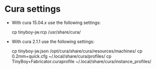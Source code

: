 Cura settings
=============

* With cura 15.04.x use the following settings:

    cp tinyboy-jw.rcp /usr/share/cura/

* With cura 2.1.1 use the following settings:

    cp tinyboy-jw.json /opt/cura/share/cura/resources/machines/
    cp 0.2mm+quick.cfg ~/.local/share/cura/profiles/
    cp TinyBoy+Fabricator.curaprofile ~/.local/share/cura/instance_profiles/
